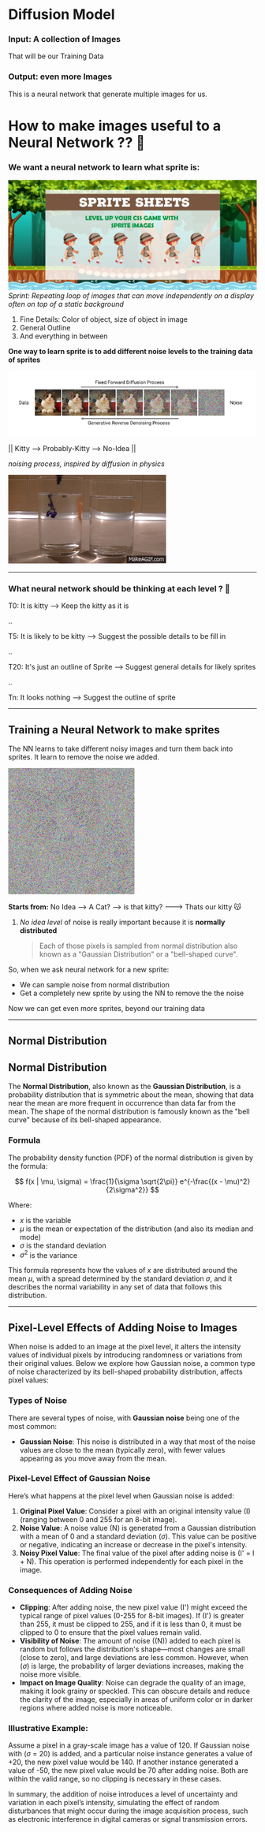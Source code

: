 # Diffusion Model

### Input: A collection of Images

That will be our Training Data

### Output: even more Images

This is a neural network that generate multiple images for us.

# How to make images useful to a Neural Network ?? 🤔

### We want a neural network to learn what sprite is:

![alt text](images/image.png)
_Sprint: Repeating loop of images that can move independently on a display often on top of a static background_

1. Fine Details: Color of object, size of object in image
2. General Outline
3. And everything in between

**One way to learn sprite is to add different noise levels to the training data of sprites**

![alt text](images/Fixed_Forward_Diffusion_Process.png)

|| Kitty --> Probably-Kitty --> No-Idea ||

_noising process, inspired by diffusion in physics_

![alt text](images/Diffusion_and_Temperature_Water_Pen_ink_Vinegar.gif)

---

### What neural network should be thinking at each level ? 🤔

T0: It is kitty --> Keep the kitty as it is

..

T5: It is likely to be kitty --> Suggest the possible details to be fill in

..

T20: It's just an outline of Sprite --> Suggest general details for likely sprites

..

Tn: It looks nothing --> Suggest the outline of sprite

---

## Training a Neural Network to make sprites

The NN learns to take different noisy images and turn them back into sprites. It learn to remove the noise we added.

![alt text](images/cat.gif)

**Starts from:** No Idea --> A Cat? --> is that kitty? ---> Thats our kitty 😽

1. _No idea level_ of noise is really important because it is **normally distributed**
   > Each of those pixels is sampled from normal distribution also known as a "Gaussian Distribution" or a "bell-shaped curve".

So, when we ask neural network for a new sprite:

- We can sample noise from normal distribution
- Get a completely new sprite by using the NN to remove the the noise

Now we can get even more sprites, beyond our training data

---

## Normal Distribution

## Normal Distribution

The **Normal Distribution**, also known as the **Gaussian Distribution**, is a probability distribution that is symmetric about the mean, showing that data near the mean are more frequent in occurrence than data far from the mean. The shape of the normal distribution is famously known as the "bell curve" because of its bell-shaped appearance.

### Formula

The probability density function (PDF) of the normal distribution is given by the formula:

$$ f(x | \mu, \sigma) = \frac{1}{\sigma \sqrt{2\pi}} e^{-\frac{(x - \mu)^2}{2\sigma^2}} $$

Where:

- $x$ is the variable
- $\mu$ is the mean or expectation of the distribution (and also its median and mode)
- $\sigma$ is the standard deviation
- $\sigma^2$ is the variance

This formula represents how the values of $x$ are distributed around the mean $\mu$, with a spread determined by the standard deviation $\sigma$, and it describes the normal variability in any set of data that follows this distribution.

---

## Pixel-Level Effects of Adding Noise to Images

When noise is added to an image at the pixel level, it alters the intensity values of individual pixels by introducing randomness or variations from their original values. Below we explore how Gaussian noise, a common type of noise characterized by its bell-shaped probability distribution, affects pixel values:

### Types of Noise

There are several types of noise, with **Gaussian noise** being one of the most common:

- **Gaussian Noise**: This noise is distributed in a way that most of the noise values are close to the mean (typically zero), with fewer values appearing as you move away from the mean.

### Pixel-Level Effect of Gaussian Noise

Here’s what happens at the pixel level when Gaussian noise is added:

1. **Original Pixel Value**: Consider a pixel with an original intensity value \(I\) (ranging between 0 and 255 for an 8-bit image).
2. **Noise Value**: A noise value \(N\) is generated from a Gaussian distribution with a mean of 0 and a standard deviation \($\sigma$). This value can be positive or negative, indicating an increase or decrease in the pixel's intensity.
3. **Noisy Pixel Value**: The final value of the pixel after adding noise is \(I' = I + N\). This operation is performed independently for each pixel in the image.

### Consequences of Adding Noise

- **Clipping**: After adding noise, the new pixel value \(I'\) might exceed the typical range of pixel values (0-255 for 8-bit images). If \(I'\) is greater than 255, it must be clipped to 255, and if it is less than 0, it must be clipped to 0 to ensure that the pixel values remain valid.
- **Visibility of Noise**: The amount of noise (\(N\)) added to each pixel is random but follows the distribution's shape—most changes are small (close to zero), and large deviations are less common. However, when \($\sigma$) is large, the probability of larger deviations increases, making the noise more visible.
- **Impact on Image Quality**: Noise can degrade the quality of an image, making it look grainy or speckled. This can obscure details and reduce the clarity of the image, especially in areas of uniform color or in darker regions where added noise is more noticeable.

### Illustrative Example:

Assume a pixel in a gray-scale image has a value of 120. If Gaussian noise with \($\sigma$ = 20\) is added, and a particular noise instance generates a value of +20, the new pixel value would be 140. If another instance generated a value of -50, the new pixel value would be 70 after adding noise. Both are within the valid range, so no clipping is necessary in these cases.

In summary, the addition of noise introduces a level of uncertainty and variation in each pixel’s intensity, simulating the effect of random disturbances that might occur during the image acquisition process, such as electronic interference in digital cameras or signal transmission errors.
